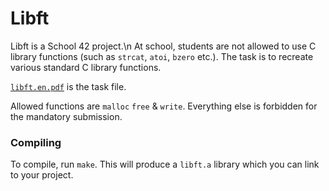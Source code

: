 # Libft
Libft is a School 42 project.\n
At school, students are not allowed to use C library functions (such as `strcat`, `atoi`, `bzero` etc.). The task is to recreate various standard C library functions.

[`libft.en.pdf`](/libft.en.pdf) is the task file.

Allowed functions are `malloc` `free` & `write`. Everything else is forbidden for the mandatory submission.

### Compiling
To compile, run `make`. This will produce a `libft.a` library which you can link to your project.
